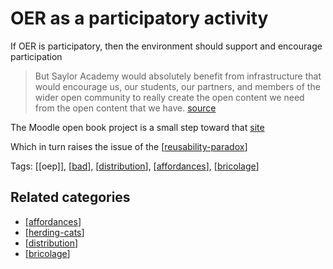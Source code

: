 # OER as a participatory activity

If OER is participatory, then the environment should support and encourage participation

> But Saylor Academy would absolutely benefit from infrastructure that would encourage us, our students, our partners, and members of the wider open community to really create the open content we need from the open content that we have. [source](http://www.saylor.org/2016/04/blog-oer-as-a-participatory-activity/)

The Moodle open book project is a small step toward that [site](https://davidtjones.wordpress.com/research/the-moodle-open-book-module-project/)

Which in turn raises the issue of the [[reusability-paradox]]

Tags: [[oep]], [[bad]], [[distribution]], [[affordances]], [[bricolage]] 

## Related categories

- [[affordances]]
- [[herding-cats]]
- [[distribution]]
- [[bricolage]]


[//begin]: # "Autogenerated link references for markdown compatibility"
[reusability-paradox]: ../Bricolage/reusability-paradox "Reusability Paradox"
[bad]: ../CASA/bad "BAD - Bricolage Affordances Distribution"
[affordances]: ../affordances "Affordances"
[herding-cats]: ../herding-cats "Herding Cats"
[//end]: # "Autogenerated link references"
[//begin]: # "Autogenerated link references for markdown compatibility"
[reusability-paradox]: ../Bricolage/reusability-paradox "Reusability Paradox"
[distribution]: ../distribution "Distribution"
[affordances]: ../affordances "Affordances"
[bricolage]: ../bricolage "Bricolage"
[affordances]: ../affordances "Affordances"
[herding-cats]: ../herding-cats "Herding Cats"
[distribution]: ../distribution "Distribution"
[bricolage]: ../bricolage "Bricolage"
[//end]: # "Autogenerated link references"